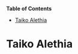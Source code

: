 <!-- START doctoc generated TOC please keep comment here to allow auto update -->
<!-- DON'T EDIT THIS SECTION, INSTEAD RE-RUN doctoc TO UPDATE -->
**Table of Contents**

- [Taiko Alethia](#taiko-alethia)

<!-- END doctoc generated TOC please keep comment here to allow auto update -->

# Taiko Alethia
